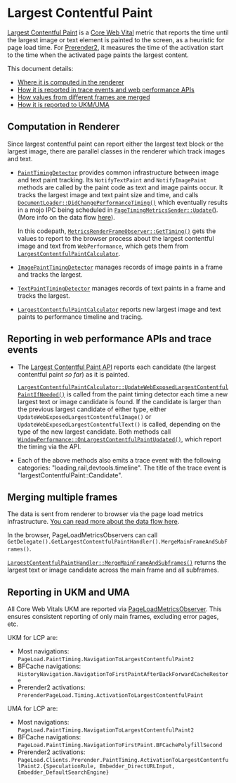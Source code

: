 # Largest Contentful Paint

[Largest Contentful Paint](https://web.dev/lcp) is a [Core Web Vital](https://web.dev/vitals) metric that reports the time until the largest image or text element is painted to the screen, as a heuristic for page load time. For [Prerender2](https://docs.google.com/document/d/1P2VKCLpmnNm_cRAjUeE-bqLL0bslL_zKqiNeCzNom_w/edit?usp=sharing), it measures the time of the activation start to the time when the activated page paints the largest content.

This document details:
* [Where it is computed in the renderer](#Computation-in-Renderer)
* [How it is reported in trace events and web performance APIs](#Reporting-in-web-performance-APIs-and-trace-events)
* [How values from different frames are merged](#Merging-multiple-frames)
* [How it is reported to UKM/UMA](#Reporting-in-UKM-and-UMA)

## Computation in Renderer

Since largest contentful paint can report either the largest text block or the
largest image, there are parallel classes in the renderer which track images and
text.

* [`PaintTimingDetector`](/third_party/blink/renderer/core/paint/timing/paint_timing_detector.h)
  provides common infrastructure between image and text paint tracking. Its
  `NotifyTextPaint` and `NotifyImagePaint` methods are called by the paint code
  as text and image paints occur. It tracks the largest image and text paint
  size and time, and calls
  [`DocumentLoader::DidChangePerformanceTiming()`](https://source.chromium.org/chromium/chromium/src/+/main:third_party/blink/renderer/core/loader/document_loader.cc;l=905;drc=c88039d9b092e23fcd29c6acc32f398e2696ef6a)
  which eventually results in a mojo IPC being scheduled in
  [`PageTimingMetricsSender::Update`()](https://source.chromium.org/chromium/chromium/src/+/main:components/page_load_metrics/renderer/page_timing_metrics_sender.cc;l=260;drc=b3deb703f9b4820b9b6f52ce4ff1dc7febb72474).
  (More info on the data flow
  [here](../../passing_data_from_renderer_to_browser.md)).

  In this codepath,
  [`MetricsRenderFrameObserver::GetTiming()`](https://source.chromium.org/chromium/chromium/src/+/main:components/page_load_metrics/renderer/metrics_render_frame_observer.cc;drc=29646f92766d515808be74c85bd5b511e032c023;l=653)
  gets the values to report to the browser process about the largest contentful
  image and text from `WebPerformance`, which gets them from
  [`LargestContentfulPaintCalculator`](https://source.chromium.org/chromium/chromium/src/+/main:third_party/blink/renderer/core/paint/timing/largest_contentful_paint_calculator.cc;l=125;drc=cdc3dd63349f3838a7680090d097ffc895612684).
* [`ImagePaintTimingDetector`](/third_party/blink/renderer/core/paint/timing/image_paint_timing_detector.cc)
  manages records of image paints in a frame and tracks the largest.
* [`TextPaintTimingDetector`](/third_party/blink/renderer/core/paint/timing/text_paint_timing_detector.h)
  manages records of text paints in a frame and tracks the largest.
* [`LargestContentfulPaintCalculator`](/third_party/blink/renderer/core/paint/timing/largest_contentful_paint_calculator.h)
  reports new largest image and text paints to performance timeline and tracing.

## Reporting in web performance APIs and trace events

* The [Largest Contentful Paint API](https://wicg.github.io/largest-contentful-paint/)
  reports each candidate (the largest contentful paint *so far*) as it is
  painted.

  [`LargestContentfulPaintCalculator::UpdateWebExposedLargestContentfulPaintIfNeeded()`](https://source.chromium.org/chromium/chromium/src/+/main:third_party/blink/renderer/core/paint/timing/largest_contentful_paint_calculator.cc;l=62;drc=cdc3dd63349f3838a7680090d097ffc895612684)
  is called from the paint timing detector each time a new largest text
  or image candidate is found. If the candidate is larger than the previous
  largest candidate of either type, either `UpdateWebExposedLargestContentfulImage()` or
  `UpdateWebExposedLargestContentfulText()` is called, depending on the type of the
  new largest candidate. Both methods call
  [`WindowPerformance::OnLargestContentfulPaintUpdated()`](https://source.chromium.org/chromium/chromium/src/+/main:third_party/blink/renderer/core/timing/window_performance.cc;drc=29646f92766d515808be74c85bd5b511e032c023;l=1423),
  which report the timing via the API.
* Each of the above methods also emits a trace event with the following
  categories: "loading,rail,devtools.timeline". The title of the trace event is
  "largestContentfulPaint::Candidate".

## Merging multiple frames

The data is sent from renderer to browser via the page load metrics
infrastructure.
[You can read more about the data flow here](../../passing_data_from_renderer_to_browser.md).

In the browser, PageLoadMetricsObservers can call
`GetDelegate().GetLargestContentfulPaintHandler().MergeMainFrameAndSubFrames()`.

[`LargestContentfulPaintHandler::MergeMainFrameAndSubframes()`](https://source.chromium.org/chromium/chromium/src/+/main:components/page_load_metrics/browser/observers/core/largest_contentful_paint_handler.cc;l=272;drc=29646f92766d515808be74c85bd5b511e032c023)
returns the largest text or image candidate across the main frame and all
subframes.

## Reporting in UKM and UMA

All Core Web Vitals UKM are reported via
[PageLoadMetricsObserver](/chrome/browser/page_load_metrics/observers/README.md).
This ensures consistent reporting of only main frames, excluding error pages,
etc.

UKM for LCP are:
* Most navigations: `PageLoad.PaintTiming.NavigationToLargestContentfulPaint2`
* BFCache navigations:
  `HistoryNavigation.NavigationToFirstPaintAfterBackForwardCacheRestore`
* Prerender2 activations:
  `PrerenderPageLoad.Timing.ActivationToLargestContentfulPaint`

UMA for LCP are:
* Most navigations: `PageLoad.PaintTiming.NavigationToLargestContentfulPaint2`
* BFCache navigations:
  `PageLoad.PaintTiming.NavigationToFirstPaint.BFCachePolyfillSecond`
* Prerender2 activations:
  `PageLoad.Clients.Prerender.PaintTiming.ActivationToLargestContentfulPaint2.{SpeculationRule, Embedder_DirectURLInput, Embedder_DefaultSearchEngine}`
